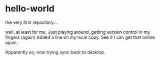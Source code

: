 # hello-world
the very first repository...

well, at least for me. Just playing around, getting version control in my fingers (again)
Added a line on my local copy. See if I can get that online again.


Apparently so, now trying sync back to desktop.
